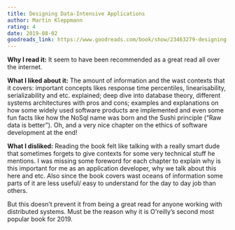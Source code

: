 ```yaml
---
title: Designing Data-Intensive Applications 
author: Martin Kleppmann
rating: 4
date: 2019-08-02
goodreads_link: https://www.goodreads.com/book/show/23463279-designing-data-intensive-applications
---
```



__Why I read it:__ It seem to have been recommended as a great read all over the internet.

__What I liked about it:__ The amount of information and the wast contexts that it covers: important concepts likes response time percentiles, linearisability, serializability and etc. explained; deep dive into database theory, different systems architectures with pros and cons; examples and explanations on how some widely used software products are implemented and even some fun facts like how the NoSql name was born and the Sushi principle (“Raw data is better”). Oh, and a very nice chapter on the ethics of software development at the end! 

__What I disliked:__ Reading the book felt like talking with a really smart dude that sometimes forgets to give contexts for some very technical stuff he mentions. I was missing some foreword for each chapter to explain why is this important for me as an application developer, why we talk about this here and etc. Also since the book covers wast oceans of information some parts of it are less useful/ easy to understand for the day to day job than others.

But this doesn’t prevent it from being a great read for anyone working with distributed systems. Must be the reason why it is O'reilly’s second most popular book for 2019.